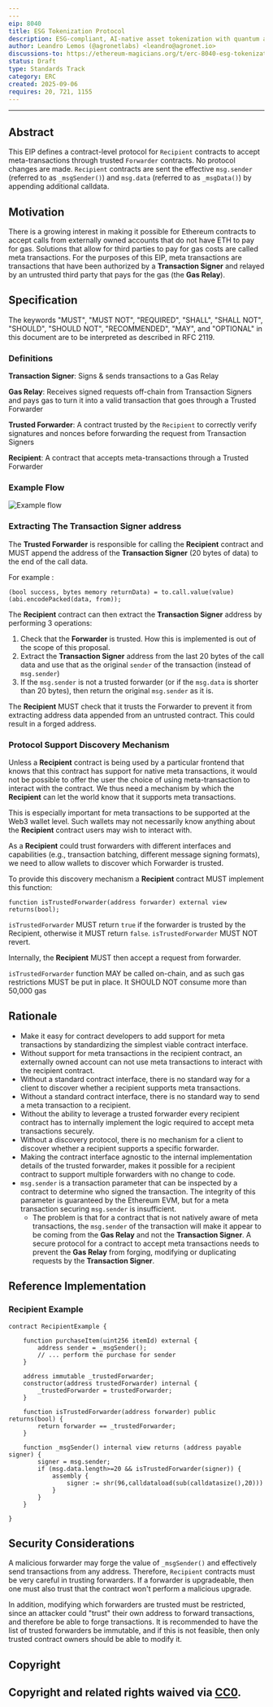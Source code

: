 ```yaml
---
---
eip: 8040
title: ESG Tokenization Protocol
description: ESG-compliant, AI-native asset tokenization with quantum auditability and lifecycle integrity.
author: Leandro Lemos (@agronetlabs) <leandro@agronet.io>
discussions-to: https://ethereum-magicians.org/t/erc-8040-esg-tokenization-protocol/25846
status: Draft
type: Standards Track
category: ERC
created: 2025-09-06
requires: 20, 721, 1155
---
```

---

## Abstract

This EIP defines a contract-level protocol for `Recipient` contracts to accept meta-transactions through trusted `Forwarder` contracts. No protocol changes are made. `Recipient` contracts are sent the effective `msg.sender` (referred to as `_msgSender()`) and `msg.data` (referred to as `_msgData()`) by appending additional calldata.

## Motivation

There is a growing interest in making it possible for Ethereum contracts to accept calls from externally owned accounts that do not have ETH to pay for gas. Solutions that allow for third parties to pay for gas costs are called meta transactions. For the purposes of this EIP, meta transactions are transactions that have been authorized by a **Transaction Signer** and relayed by an untrusted third party that pays for the gas (the **Gas Relay**).

## Specification

The keywords "MUST", "MUST NOT", "REQUIRED", "SHALL", "SHALL NOT", "SHOULD", "SHOULD NOT", "RECOMMENDED", "MAY", and "OPTIONAL" in this document are to be interpreted as described in RFC 2119.

### Definitions

**Transaction Signer**: Signs & sends transactions to a Gas Relay

**Gas Relay**: Receives signed requests off-chain from Transaction Signers and pays gas to turn it into a valid transaction that goes through a Trusted Forwarder

**Trusted Forwarder**: A contract trusted by the `Recipient` to correctly verify signatures and nonces before forwarding the request from Transaction Signers

**Recipient**: A contract that accepts meta-transactions through a Trusted Forwarder

### Example Flow

![Example flow](../assets/eip-2771/example-flow.png)

### Extracting The Transaction Signer address

The **Trusted Forwarder** is responsible for calling the **Recipient** contract and MUST append the address of the **Transaction Signer** (20 bytes of data) to the end of the call data.

For example :

```solidity
(bool success, bytes memory returnData) = to.call.value(value)(abi.encodePacked(data, from));
```

The **Recipient** contract can then extract the **Transaction Signer** address by performing 3 operations:

1. Check that the **Forwarder** is trusted. How this is implemented is out of the scope of this proposal.
2. Extract the **Transaction Signer** address from the last 20 bytes of the call data and use that as the original `sender` of the transaction (instead of `msg.sender`)
3. If the `msg.sender` is not a trusted forwarder (or if the `msg.data` is shorter than 20 bytes), then return the original `msg.sender` as it is.

The **Recipient** MUST check that it trusts the Forwarder to prevent it from
extracting address data appended from an untrusted contract. This could result
in a forged address.

### Protocol Support Discovery Mechanism

Unless a **Recipient** contract is being used by a particular frontend that knows that this contract has support for native meta transactions, it would not be possible to offer the user the choice of using meta-transaction to interact with the contract. We thus need a mechanism by which the **Recipient** can let the world know that it supports meta transactions.

This is especially important for meta transactions to be supported at the Web3 wallet level. Such wallets may not necessarily know anything about the **Recipient** contract users may wish to interact with.

As a **Recipient** could trust forwarders with different interfaces and capabilities (e.g., transaction batching, different message signing formats), we need to allow wallets to discover which Forwarder is trusted.

To provide this discovery mechanism a **Recipient** contract MUST implement this function:

```solidity
function isTrustedForwarder(address forwarder) external view returns(bool);
```

`isTrustedForwarder` MUST return `true` if the forwarder is trusted by the Recipient, otherwise it MUST return `false`. `isTrustedForwarder` MUST NOT revert.

Internally, the **Recipient** MUST then accept a request from forwarder.

`isTrustedForwarder` function MAY be called on-chain, and as such gas restrictions MUST be put in place. It SHOULD NOT consume more than 50,000 gas

## Rationale

* Make it easy for contract developers to add support for meta
  transactions by standardizing the simplest viable contract interface.
* Without support for meta transactions in the recipient contract, an externally owned
  account can not use meta transactions to interact with the recipient contract.
* Without a standard contract interface, there is no standard way for a client
  to discover whether a recipient supports meta transactions.
* Without a standard contract interface, there is no standard way to send a
  meta transaction to a recipient.
* Without the ability to leverage a trusted forwarder every recipient contract
  has to internally implement the logic required to accept meta transactions securely.
* Without a discovery protocol, there is no mechanism for a client to discover
  whether a recipient supports a specific forwarder.
* Making the contract interface agnostic to the internal implementation
  details of the trusted forwarder, makes it possible for a recipient contract
  to support multiple forwarders with no change to code.
* `msg.sender` is a transaction parameter that can be inspected by a contract to determine who signed the transaction. The integrity of this parameter is guaranteed by the Ethereum EVM, but for a meta transaction securing `msg.sender` is insufficient.
  * The problem is that for a contract that is not natively aware of meta transactions, the `msg.sender` of the transaction will make it appear to be coming from the **Gas Relay** and not the **Transaction Signer**. A secure protocol for a contract to accept meta transactions needs to prevent the **Gas Relay** from forging, modifying or duplicating requests by the **Transaction Signer**.

## Reference Implementation

### Recipient Example

```solidity
contract RecipientExample {

    function purchaseItem(uint256 itemId) external {
        address sender = _msgSender();
        // ... perform the purchase for sender
    }

    address immutable _trustedForwarder;
    constructor(address trustedForwarder) internal {
        _trustedForwarder = trustedForwarder;
    }

    function isTrustedForwarder(address forwarder) public returns(bool) {
        return forwarder == _trustedForwarder;
    }

    function _msgSender() internal view returns (address payable signer) {
        signer = msg.sender;
        if (msg.data.length>=20 && isTrustedForwarder(signer)) {
            assembly {
                signer := shr(96,calldataload(sub(calldatasize(),20)))
            }
        }
    }

}
```

## Security Considerations

A malicious forwarder may forge the value of `_msgSender()` and effectively send transactions from any address. Therefore, `Recipient` contracts must be very careful in trusting forwarders. If a forwarder is upgradeable, then one must also trust that the contract won't perform a malicious upgrade.

In addition, modifying which forwarders are trusted must be restricted, since an attacker could "trust" their own address to forward transactions, and therefore be able to forge transactions. It is recommended to have the list of trusted forwarders be immutable, and if this is not feasible, then only trusted contract owners should be able to modify it.

## Copyright

Copyright and related rights waived via [CC0](../LICENSE.md).
---
